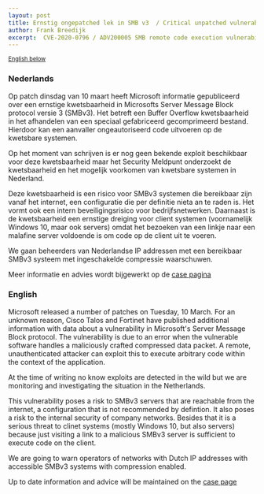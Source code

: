 ```yaml
---
layout: post
title: Ernstig ongepatched lek in SMB v3  / Critical unpatched vulnerability in SMB v3
author: Frank Breedijk
excerpt:  CVE-2020-0796 / ADV200005 SMB remote code execution vulnerability
---
```

<p>
	<small><a href='{{ page.url }}#english'>English below</a></small>
</p>

### Nederlands

Op patch dinsdag van 10 maart heeft Microsoft informatie gepubliceerd over een ernstige kwetsbaarheid in Microsofts Server Message Block protocol versie 3 (SMBv3). Het betreft een Buffer Overflow kwetsbaarheid in het afhandelen van een speciaal gefabriceerd gecomprimeerd bestand. Hierdoor kan een aanvaller ongeautoriseerd code uitvoeren op de kwetsbare systemen.

Op het moment van schrijven is er nog geen bekende exploit beschikbaar voor deze kwetsbaarheid maar het Security Meldpunt onderzoekt de kwetsbaarheid en het mogelijk voorkomen van kwetsbare systemen in Nederland.

Deze kwetsbaarheid is een risico voor SMBv3 systemen die bereikbaar zijn vanaf het internet, een configuratie die per definitie nieta an te raden is. Het vormt ook  een intern beveiligingsrisico voor bedrijfsnetwerken. Daarnaast is de kwetsbaarheid een ernstige dreiging voor client systemen (voornamelijk Windows 10, maar ook servers) omdat het bezoeken van een linkje naar een malafine server voldoende is om code op de client uit te voeren.

We gaan beheerders van Nederlandse IP addressen met een bereikbaar SMBv3 systeem met ingeschakelde compressie waarschuwen.

Meer informatie en advies wordt bijgewerkt op de [case pagina](/DIVD-2020-00006/)

### English

Microsoft released a number of patches on Tuesday, 10 March. For an unknown reason, Cisco Talos and Fortinet have published additional information with data about a vulnerability in Microsoft's Server Message Block protocol. The vulnerability is due to an error when the vulnerable software handles a maliciously crafted compressed data packet. A remote, unauthenticated attacker can exploit this to execute arbitrary code within the context of the application.

At the time of writing no know exploits are detected in the wild but we are monitoring and investigating the situation in the Netherlands.

This vulnerability poses a risk to SMBv3 servers that are reachable from the internet, a configuration that is not recommended by defintion. It also poses a risk to the internal security of company networks. Besides that it is a serious threat to clinet systems (mostly Windows 10, but also servers) because just visiting a link to a malicious SMBv3 server is sufficient to execute code on the client.

We are going to warn operators of networks with Dutch IP addresses with accessible SMBv3 systems with compression enabled.

Up to date information and advice will be maintained on the [case page](/DIVD-2020-00006/)
